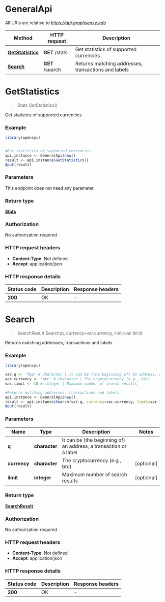 # GeneralApi

All URIs are relative to *https://api.graphsense.info*

Method | HTTP request | Description
------------- | ------------- | -------------
[**GetStatistics**](GeneralApi.md#GetStatistics) | **GET** /stats | Get statistics of supported currencies
[**Search**](GeneralApi.md#Search) | **GET** /search | Returns matching addresses, transactions and labels


# **GetStatistics**
> Stats GetStatistics()

Get statistics of supported currencies

### Example
```R
library(openapi)


#Get statistics of supported currencies
api.instance <- GeneralApi$new()
result <- api.instance$GetStatistics()
dput(result)
```

### Parameters
This endpoint does not need any parameter.

### Return type

[**Stats**](stats.md)

### Authorization

No authorization required

### HTTP request headers

 - **Content-Type**: Not defined
 - **Accept**: application/json

### HTTP response details
| Status code | Description | Response headers |
|-------------|-------------|------------------|
| **200** | OK |  -  |

# **Search**
> SearchResult Search(q, currency=var.currency, limit=var.limit)

Returns matching addresses, transactions and labels

### Example
```R
library(openapi)

var.q <- 'foo' # character | It can be (the beginning of) an address, a transaction or a label
var.currency <- 'btc' # character | The cryptocurrency (e.g., btc)
var.limit <- 10 # integer | Maximum number of search results

#Returns matching addresses, transactions and labels
api.instance <- GeneralApi$new()
result <- api.instance$Search(var.q, currency=var.currency, limit=var.limit)
dput(result)
```

### Parameters

Name | Type | Description  | Notes
------------- | ------------- | ------------- | -------------
 **q** | **character**| It can be (the beginning of) an address, a transaction or a label | 
 **currency** | **character**| The cryptocurrency (e.g., btc) | [optional] 
 **limit** | **integer**| Maximum number of search results | [optional] 

### Return type

[**SearchResult**](search_result.md)

### Authorization

No authorization required

### HTTP request headers

 - **Content-Type**: Not defined
 - **Accept**: application/json

### HTTP response details
| Status code | Description | Response headers |
|-------------|-------------|------------------|
| **200** | OK |  -  |

